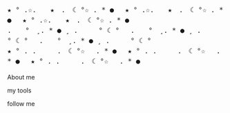 <p style="font-family: monospace; font-size: 16px; line-height: 1.5;">
★ ° .☆.　　★　.　☾ °☆ . * ● 　★ ° .☆.　　★　.　☾ °☆ . * ● 　★ ° .☆.　　★　.　☾ °☆ . * ●<br>
.　　°　¸. * ● ¸ .　　　° ☾ ° 　.　　°　¸. * ● ¸ .　　　° ☾ ° 　.　　°　¸. * ● ¸ .　　　° ☾ °<br>
★ ° . .　　　.　☾ °☆ 　. * ● 　★ ° . .　　　.　☾ °☆ 　. * ● 　★ ° . .　　　.　☾ °☆ 　. * ●<br>

About me

my tools

follow me 